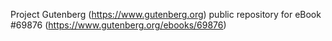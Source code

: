 Project Gutenberg (https://www.gutenberg.org) public repository for
eBook #69876 (https://www.gutenberg.org/ebooks/69876)
